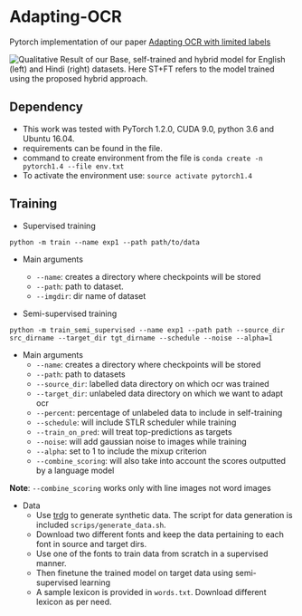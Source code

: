# Adapting-OCR
Pytorch implementation of our paper [Adapting OCR with limited labels](http://cdn.iiit.ac.in/cdn/cvit.iiit.ac.in/images/ConferencePapers/2020/AdaptingOCR_Deepayan_DAS2020_final.pdf)

![Qualitative Result of our Base, self-trained and hybrid model for English
(left) and Hindi (right) datasets. Here ST+FT refers to the model trained using
the proposed hybrid approach.](images/QualResults.png)

## Dependency

* This work was tested with PyTorch 1.2.0, CUDA 9.0, python 3.6 and Ubuntu 16.04.
* requirements can be found in the file. 
* command to create environment from the file is `conda create -n pytorch1.4 --file env.txt`
* To activate the environment use: `source activate pytorch1.4`

## Training

* Supervised training 

`python -m train --name exp1 --path path/to/data `

* Main arguments
	* `--name`: creates a directory where checkpoints will be stored
	* `--path`: path to dataset. 
	* `--imgdir`: dir name of dataset


* Semi-supervised training

`python -m train_semi_supervised --name exp1 --path path --source_dir src_dirname --target_dir tgt_dirname --schedule --noise --alpha=1`

* Main arguments
	* `--name`: creates a directory where checkpoints will be stored
	* `--path`: path to datasets
	* `--source_dir`: labelled data directory on which ocr was trained
	* `--target_dir`: unlabeled data directory on which we want to adapt ocr
	* `--percent`: percentage of unlabeled data to include in self-training
	* `--schedule`: will include STLR scheduler while training
	* `--train_on_pred`: will treat top-predictions as targets
	* `--noise`: will add gaussian noise to images while training
	* `--alpha`: set to 1 to include the mixup criterion
	* `--combine_scoring`: will also take into account the scores outputted by a language model

**Note**: `--combine_scoring` works only with line images not word images

* Data 
	* Use [trdg](https://github.com/Belval/TextRecognitionDataGenerator) to generate synthetic data. The script for data generation is included `scrips/generate_data.sh`.
	* Download two different fonts and keep the data pertaining to each font in source and target dirs.
	* Use one of the fonts to train data from scratch in a supervised manner.
	* Then finetune the trained model on target data using semi-supervised learning
	* A sample lexicon is provided in `words.txt`. Download different lexicon as per need.





